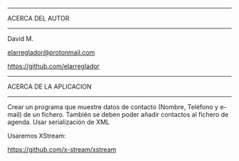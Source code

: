 ************************************
ACERCA DEL AUTOR
************************************

David M.

elarreglador@protonmail.com

https://github.com/elarreglador


************************************
ACERCA DE LA APLICACION
************************************

Crear un programa que muestre datos de contacto (Nombre, Teléfono y e-mail) de un fichero.
También se deben poder añadir contactos al fichero de agenda.
Usar serialización de XML

Usaremos XStream:

https://github.com/x-stream/xstream

